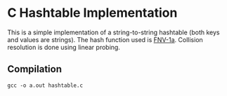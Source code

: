 # C Hashtable Implementation

This is a simple implementation of a string-to-string hashtable (both keys and values are strings). The hash function used is [FNV-1a](http://www.isthe.com/chongo/tech/comp/fnv/index.html#FNV-1a). Collision resolution is done using linear probing.

## Compilation

`gcc -o a.out hashtable.c`
